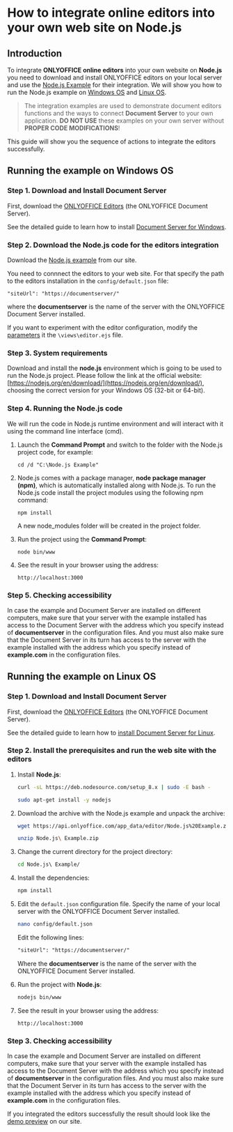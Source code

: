 # How to integrate online editors into your own web site on Node.js

## Introduction

To integrate **ONLYOFFICE online editors** into your own website on **Node.js** you need to download and install ONLYOFFICE editors on your local server and use the [Node.js Example](https://api.onlyoffice.com/editors/demopreview) for their integration. We will show you how to run the Node.js example on [Windows OS](https://api.onlyoffice.com/editors/example/nodejs#Windows) and [Linux OS](https://api.onlyoffice.com/editors/example/nodejs#Linux).

>The integration examples are used to demonstrate document editors functions and the ways to connect **Document Server** to your own application. **DO NOT USE** these examples on your own server without **PROPER CODE MODIFICATIONS**!

This guide will show you the sequence of actions to integrate the editors successfully.

## Running the example on Windows OS

### Step 1. Download and Install Document Server

First, download the [ONLYOFFICE Editors](https://api.onlyoffice.com/editors/demopreview) (the ONLYOFFICE Document Server).

See the detailed guide to learn how to install [Document Server for Windows](https://helpcenter.onlyoffice.com/server/developer-edition/windows/index.aspx?from=api_nodejs_example).

### Step 2.  Download the Node.js code for the editors integration

Download the [Node.js example](https://api.onlyoffice.com/editors/demopreview) from our site.

You need to connnect the editors to your web site. For that specify the path to the editors installation in the `config/default.json` file:

```property
"siteUrl": "https://documentserver/"
```

where the **documentserver** is the name of the server with the ONLYOFFICE Document Server installed.

If you want to experiment with the editor configuration, modify the [parameters](https://api.onlyoffice.com/editors/advanced) it the `\views\editor.ejs` file.

### Step 3. System requirements

Download and install the **node.js** environment which is going to be used to run the Node.js project. Please follow the link at the official website: [https://nodejs.org/en/download/](https://nodejs.org/en/download/), choosing the correct version for your Windows OS (32-bit or 64-bit).

### Step 4. Running the Node.js code

We will run the code in Node.js runtime environment and will interact with it using the command line interface (cmd).

1. Launch the **Command Prompt** and switch to the folder with the Node.js project code, for example:

    ```console
    cd /d "C:\Node.js Example"
    ```

2. Node.js comes with a package manager, **node package manager (npm)**, which is automatically installed along with Node.js. To run the Node.js code install the project modules using the following npm command:

    ```console
    npm install
    ```

    A new node_modules folder will be created in the project folder.

3. Run the project using the **Command Prompt**:

    ```console
    node bin/www
    ```

4. See the result in your browser using the address:

    ```property
    http://localhost:3000
    ```

### Step 5. Checking accessibility

In case the example and Document Server are installed on different computers, make sure that your server with the example installed has access to the Document Server with the address which you specify instead of **documentserver** in the configuration files. And you must also make sure that the Document Server in its turn has access to the server with the example installed with the address which you specify instead of **example.com** in the configuration files.

## Running the example on Linux OS

### Step 1. Download and Install Document Server

First, download the [ONLYOFFICE Editors](https://api.onlyoffice.com/editors/demopreview) (the ONLYOFFICE Document Server).

See the detailed guide to learn how to [install Document Server for Linux](https://helpcenter.onlyoffice.com/server/developer-edition/linux/index.aspx?from=api_nodejs_example).

### Step 2. Install the prerequisites and run the web site with the editors

1. Install **Node.js**:

    ```bash
    curl -sL https://deb.nodesource.com/setup_8.x | sudo -E bash -
    ```

    ```bash
    sudo apt-get install -y nodejs
    ```

2. Download the archive with the Node.js example and unpack the archive:

    ```bash
    wget https://api.onlyoffice.com/app_data/editor/Node.js%20Example.zip
    ```

    ```bash
    unzip Node.js\ Example.zip
    ```

3. Change the current directory for the project directory:

    ```bash
    cd Node.js\ Example/
    ```

4. Install the dependencies:

    ```bash
    npm install
    ```

5. Edit the `default.json` configuration file. Specify the name of your local server with the ONLYOFFICE Document Server installed.

    ```bash
    nano config/default.json
    ```

    Edit the following lines:

    ```xml
    "siteUrl": "https://documentserver/"
    ```

    Where the **documentserver** is the name of the server with the ONLYOFFICE Document Server installed.

6. Run the project with **Node.js**:

    ```bash
    nodejs bin/www
    ```

7. See the result in your browser using the address:

    ```property
    http://localhost:3000
    ```

### Step 3. Checking accessibility

In case the example and Document Server are installed on different computers, make sure that your server with the example installed has access to the Document Server with the address which you specify instead of **documentserver** in the configuration files. And you must also make sure that the Document Server in its turn has access to the server with the example installed with the address which you specify instead of **example.com** in the configuration files.

If you integrated the editors successfully the result should look like the [demo preview](https://api.onlyoffice.com/editors/demopreview#DemoPreview) on our site.
